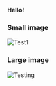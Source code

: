 **Hello!**

### Small image

![Test1](./blob/main/F1Test.jpg)

### Large image

![Testing](./blob/main/F1Test.jpg)

